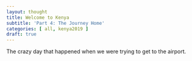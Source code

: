 ```yaml
---
layout: thought
title: Welcome to Kenya
subtitle: 'Part 4: The Journey Home'
categories: [ all, kenya2019 ]
draft: true
---
```


The crazy day that happened when we were trying to get to the airport.

